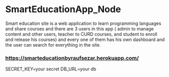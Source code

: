 ﻿# SmartEducationApp_Node
 Smart education site is a web application to learn programming languages and share courses and there are 3 users in this app ( admin to manage content and other users, teacher to CURD courses, and student to enroll and release his courses) and every one of them has his own dashboard and the user can search for everything in the site.
 
### https://smarteducationbyraufsezar.herokuapp.com/

SECRET_KEY=your secret
DB_URL=your db
